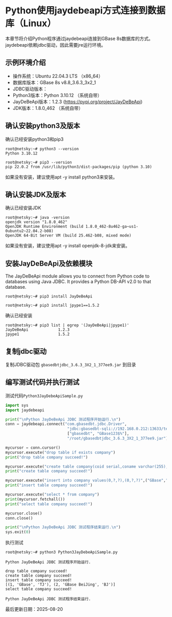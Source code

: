 # Python使用jaydebeapi方式连接到数据库（Linux）  
本章节将介绍Python程序通过jaydebeapi连接到GBase 8s数据库的方式。  
jaydebeapi依赖jdbc驱动，因此需要jre运行环境。   

## 示例环境介绍  
* 操作系统：Ubuntu 22.04.3 LTS （x86_64）  
* 数据库版本：GBase 8s v8.8_3.6.3_3x2_1  
* JDBC驱动版本：
* Python3版本：Python 3.10.12 （系统自带）  
* JayDeBeApi版本：1.2.3 (https://pypi.org/project/JayDeBeApi)  
* JDK版本：1.8.0_462 （系统自带）  

## 确认安装python3及版本  
确认已经安装python3和pip3  
```text
root@netsky:~# python3 --version
Python 3.10.12

root@netsky:~# pip3 --version
pip 22.0.2 from /usr/lib/python3/dist-packages/pip (python 3.10)
```
如果没有安装，建议使用apt -y install python3来安装。  

## 确认安装JDK及版本  
确认已经安装JDK  
```text
root@netsky:~# java -version
openjdk version "1.8.0_462"
OpenJDK Runtime Environment (build 1.8.0_462-8u462-ga~us1-0ubuntu2~22.04.2-b08)
OpenJDK 64-Bit Server VM (build 25.462-b08, mixed mode)
```
如果没有安装，建议使用apt -y install openjdk-8-jdk来安装。  

## 安装JayDeBeApi及依赖模块  
The JayDeBeApi module allows you to connect from Python code to databases using Java JDBC. It provides a Python DB-API v2.0 to that database.  
```text
root@netsky:~# pip3 install JayDeBeApi

root@netsky:~# pip3 install jpype1==1.5.2
```
确认已经安装
```text
root@netsky:~# pip3 list | egrep '(JayDeBeApi|jpype1)'
JayDeBeApi             1.2.3
jpype1                 1.5.2
```

## 复制jdbc驱动  
复制JDBC驱动包 `gbasedbtjdbc_3.6.3_3X2_1_377ee9.jar`  到目录  

## 编写测试代码并执行测试  
测试代码`Python3JayDebeApiSample.py`  
```python
import sys
import jaydebeapi

print("\nPython JayDeBeApi JDBC 测试程序开始运行.\n")
conn = jaydebeapi.connect("com.gbasedbt.jdbc.Driver",
                           "jdbc:gbasedbt-sqli://192.168.0.212:13633/testdb:GBASEDBTSERVER=gbase01;DB_LOCALE=zh_CN.utf8;CLIENT_LOCALE=zh_CN.utf8;IFX_LOCK_MODE_WAIT=60",
                           ["gbasedbt", "GBase123$%"],
                           "/root/gbasedbtjdbc_3.6.3_3X2_1_377ee9.jar")

mycursor = conn.cursor()
mycursor.execute("drop table if exists company")
print("drop table company succeed!")

mycursor.execute("create table company(coid serial,coname varchar(255),coaddr varchar(255))")
print("create table company succeed!")

mycursor.execute("insert into company values(0,?,?),(0,?,?)",("GBase","TJ","GBase BeiJing","BJ"))
print("insert table company succeed!")

mycursor.execute("select * from company")
print(mycursor.fetchall())
print("select table company succeed!")

mycursor.close()
conn.close()

print("\nPython JayDeBeApi JDBC 测试程序结束运行.\n")
sys.exit(0)
```
执行测试  
```text
root@netsky:~# python3 Python3JayDebeApiSample.py

Python JayDeBeApi JDBC 测试程序开始运行.

drop table company succeed!
create table company succeed!
insert table company succeed!
[(1, 'GBase', 'TJ'), (2, 'GBase BeiJing', 'BJ')]
select table company succeed!

Python JayDeBeApi JDBC 测试程序结束运行.

```

最后更新日期：2025-08-20  
